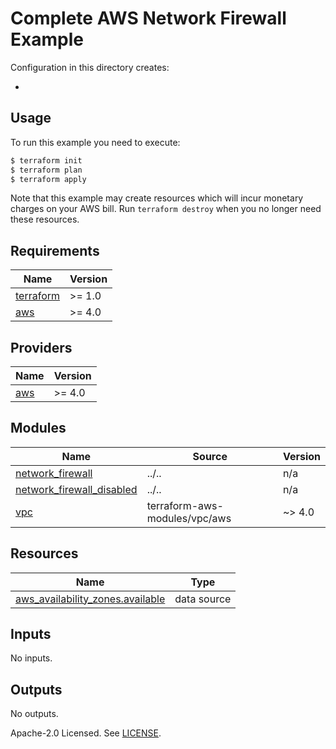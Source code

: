 # Complete AWS Network Firewall Example

Configuration in this directory creates:

- <XXX>

## Usage

To run this example you need to execute:

```bash
$ terraform init
$ terraform plan
$ terraform apply
```

Note that this example may create resources which will incur monetary charges on your AWS bill. Run `terraform destroy` when you no longer need these resources.

<!-- BEGINNING OF PRE-COMMIT-TERRAFORM DOCS HOOK -->
## Requirements

| Name | Version |
|------|---------|
| <a name="requirement_terraform"></a> [terraform](#requirement\_terraform) | >= 1.0 |
| <a name="requirement_aws"></a> [aws](#requirement\_aws) | >= 4.0 |

## Providers

| Name | Version |
|------|---------|
| <a name="provider_aws"></a> [aws](#provider\_aws) | >= 4.0 |

## Modules

| Name | Source | Version |
|------|--------|---------|
| <a name="module_network_firewall"></a> [network\_firewall](#module\_network\_firewall) | ../.. | n/a |
| <a name="module_network_firewall_disabled"></a> [network\_firewall\_disabled](#module\_network\_firewall\_disabled) | ../.. | n/a |
| <a name="module_vpc"></a> [vpc](#module\_vpc) | terraform-aws-modules/vpc/aws | ~> 4.0 |

## Resources

| Name | Type |
|------|------|
| [aws_availability_zones.available](https://registry.terraform.io/providers/hashicorp/aws/latest/docs/data-sources/availability_zones) | data source |

## Inputs

No inputs.

## Outputs

No outputs.
<!-- END OF PRE-COMMIT-TERRAFORM DOCS HOOK -->

Apache-2.0 Licensed. See [LICENSE](https://github.com/clowdhaus/terraform-aws-network-firewall/blob/main/LICENSE).
